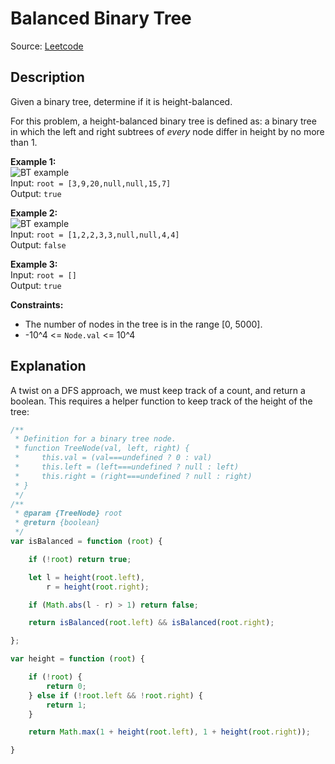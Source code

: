 # Balanced Binary Tree
Source: [Leetcode](https://leetcode.com/problems/balanced-binary-tree/)

## Description
Given a binary tree, determine if it is height-balanced.

For this problem, a height-balanced binary tree is defined as: a binary tree in which the left and right subtrees of *every* node differ in height by no more than 1.


**Example 1:**  
![BT example](./balance_1.png)  
Input: `root = [3,9,20,null,null,15,7]`  
Output: `true`

**Example 2:**  
![BT example](./balance_2.png)  
Input: `root = [1,2,2,3,3,null,null,4,4]`  
Output: `false`

**Example 3:**  
Input: `root = []`  
Output: `true`

**Constraints:**
- The number of nodes in the tree is in the range [0, 5000].
- -10^4 <= `Node.val` <= 10^4

## Explanation
A twist on a DFS approach, we must keep track of a count, and return a boolean. This requires a helper function to keep track of the height of the tree:

```javascript
/**
 * Definition for a binary tree node.
 * function TreeNode(val, left, right) {
 *     this.val = (val===undefined ? 0 : val)
 *     this.left = (left===undefined ? null : left)
 *     this.right = (right===undefined ? null : right)
 * }
 */
/**
 * @param {TreeNode} root
 * @return {boolean}
 */
var isBalanced = function (root) {

	if (!root) return true;

	let l = height(root.left),
		r = height(root.right);

	if (Math.abs(l - r) > 1) return false;

	return isBalanced(root.left) && isBalanced(root.right);

};

var height = function (root) {

	if (!root) {
		return 0;
	} else if (!root.left && !root.right) {
		return 1;
	}

	return Math.max(1 + height(root.left), 1 + height(root.right));

}
```